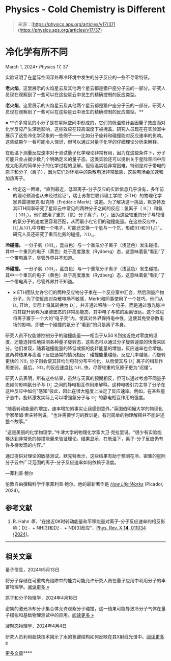 <!--yml

category: 未分类

date: 2024-05-27 14:36:41

-->

# Physics - Cold Chemistry is Different

> 来源：[https://physics.aps.org/articles/v17/37](https://physics.aps.org/articles/v17/37)

# 冷化学有所不同

March 1, 2024&bullet; *Physics* 17, 37

实验证明了在星际空间深处寒冷环境中发生的分子反应的一些不寻常特征。

****老火焰****。这里展示的火焰星云及其他两个星云都是猎户座分子云的一部分。研究人员现在观察到了一些可以在这些星云中发生的精确控制的反应类型。

****老火焰****。这里展示的火焰星云及其他两个星云都是猎户座分子云的一部分。研究人员现在观察到了一些可以在这些星云中发生的精确控制的反应类型。**

**×** **许多常见的小分子是在星际空间中形成的，它们的低温预计会因量子效应而对化学反应产生深远影响，这些效应在较高温度下被掩盖。研究人员现在在实验室中展示了这些冷化学现象的一些例子——比如分子旋转和碰撞能对反应速率的影响。这些结果乍一看可能令人惊讶，但可以通过对量子化学的仔细理论分析来解释。

在低温下测量反应速率对于测试量子化学理论非常有用，因为在这些条件下，分子可能只会占据少数几个明确定义的量子态。这类实验还可以提供关于星际空间中形成太阳系的简单分子的化学过程的见解。但低温实验非常困难，特别是对于带电的原子和分子（离子），因为它们对环境中的杂散电场非常敏感，这些电场会加速和加热离子。

-   给定这一困难，“直到最近，低温离子-分子反应的实验信息几乎没有，多年前的理论预测也从未经过验证”，瑞士苏黎世联邦理工学院（ETH）的物理化学家弗雷德里克·默克特（Frédéric Merkt）说道。为了解决这一挑战，默克特及其ETH同事研究了星际云中常见的两种分子之间的反应：氢离子（ <math><mrow><msubsup><mrow><mtext>H</mtext></mrow><mrow><mn>2</mn></mrow><mrow><mo>+</mo></mrow></msubsup></mrow></math>）和氨（ <math><mrow><msub><mrow><mtext>NH</mtext></mrow><mrow><mn>3</mn></mrow></msub></mrow></math>）。他们使用了重氘（氘）分子离子，<math><mrow><msubsup><mrow><mtext>D</mtext></mrow><mrow><mn>2</mn></mrow><mrow><mo>+</mo></mrow></msubsup></mrow></math>，因为这些较重的分子与较慢的氨分子的速度更容易匹配，从而最小化它们的碰撞能量。在这些反应中，<math><mrow><msubsup><mrow><mtext>D</mtext></mrow><mrow><mn>2</mn></mrow><mrow><mo>+</mo></mrow></msubsup></mrow></math>从<math><mrow><msub><mrow><mtext>NH</mtext></mrow><mrow><mn>3</mn></mrow></msub></mrow></math>中夺取一个电子，可能还交换一个氢与一个氘，形成<math><mrow><mtext>HD</mtext></mrow></math>和<math><mrow><msub><mrow><mtext>NH</mtext></mrow><mrow><mn>2</mn></mrow></msub><msup><mrow><mtext>D</mtext></mrow><mrow><mo>+</mo></mrow></msup></mrow></math>。研究人员还研究了重氘化氨的碰撞，<math><mrow><msub><mrow><mtext>ND</mtext></mrow><mrow><mn>3</mn></mrow></msub></mrow></math>。

**冷碰撞。** 一分子氨（<math xmlns="http://www.w3.org/1998/Math/MathML"><mrow><msub><mrow><mtext>NH</mtext></mrow><mrow><mn>3</mn></mrow></msub></mrow></math>，蓝白色）与一个重氘分子离子（浅蓝色）发生碰撞。其中一个重氘的电子（黄色）处于高度激发（Rydberg）态，这意味着氨“看到”了一个带电离子，尽管外界并不知道。

**冷碰撞。** 一分子氨（<math xmlns="http://www.w3.org/1998/Math/MathML"><mrow><msub><mrow><mtext>NH</mtext></mrow><mrow><mn>3</mn></mrow></msub></mrow></math>，蓝白色）与一个重氘分子离子（浅蓝色）发生碰撞。其中一个重氘的电子（黄色）处于高度激发（Rydberg）态，这意味着氨“看到”了一个带电离子，尽管外界并不知道。

-   **×** ETH团队允许它们的两种反应物分子束在一个反应室中汇合，然后测量产物分子。为了使反应对杂散电场不敏感，Merkt和同事使用了一个技巧。他们从 <math><mrow><msub><mrow><mtext>D</mtext></mrow><mrow><mn>2</mn></mrow></msub></mrow></math> 开始，实际上将其转换为 <math><mrow><msubsup><mrow><mtext>D</mtext></mrow><mrow><mn>2</mn></mrow><mrow><mo>+</mo></mrow></msubsup></mrow></math>，并非通过移除一个电子，而是通过激光脉冲将其提升到称为里德堡态的非常高能态，其中电子与核的距离很远。这个过程将离子置于一个大的“电子壳”内，使其对外界保持电中性，这使其免受杂散电场的影响，即使一个碰撞的氨分子“看到”的只是离子本身。

研究人员不仅能够控制分子的碰撞能量——相当于从50 K到接近绝对零度的温度，还能选择性地探测各种量子旋转态，这些态可以通过分子旋转速度的快慢来区分。他们发现，随着碰撞能量的降低或氨的旋转能量的增加，反应速率也会增加。这两种结果与高温下反应通常的情况相反：碰撞能量越低，反应几率越低，而旋转更快的 <math><mrow><msub><mrow><mtext>NH</mtext></mrow><mrow><mn>3</mn></mrow></msub></mrow></math> 分子则会使其非均匀电荷分布平均化，从而使其与 <math><mrow><msubsup><mrow><mtext>D</mtext></mrow><mrow><mn>2</mn></mrow><mrow><mo>+</mo></mrow></msubsup></mrow></math> 离子的相互作用变弱。最后，<math><mrow><msub><mrow><mtext>ND</mtext></mrow><mrow><mn>3</mn></mrow></msub></mrow></math> 的反应速度比 <math><mrow><msub><mrow><mtext>NH</mtext></mrow><mrow><mn>3</mn></mrow></msub></mrow></math> 快，尽管较重的氘原子更为“迟缓”。

研究人员表明，所有这些结果，虽然与天真的预期相反，但可以通过考虑不同量子态如何影响氨分子与 <math><mrow><msubsup><mrow><mtext>D</mtext></mrow><mrow><mn>2</mn></mrow><mrow><mo>+</mo></mrow></msubsup></mrow></math> 之间的静电相互作用来解释。这种电吸引力主导了分子在这种反应中如何“感知”彼此，因此在很大程度上决定了反应速率。例如，在某些量子态中，旋转激发实际上可以增强氨分子与 <math><mrow><msubsup><mrow><mtext>D</mtext></mrow><mrow><mn>2</mn></mrow><mrow><mo>+</mo></mrow></msubsup></mrow></math> 的静电相互作用的强度。

“随着转动能量的增加，速率增加的事实让我感到意外，”英国伯明翰大学的物理化学家蒂姆·索夫特利说。“也许需要学习的教训是，有时简单的物理解释并不能讲述整个故事。”

“这是美丽的化学物理学，”牛津大学的物理化学家大卫·克拉里说。“很少有实验能够达到非常低的碰撞能量来验证理论。结果显示，在低温下，离子-分子反应仍有许多待发现的内容。”

通过提供对理论的敏感测试，默克特表示，这些结果有助于预测在冷、密集的星际分子云中广泛范围的离子-分子反应速率如何依赖于温度。

—菲利普·鲍尔

伦敦自由撰稿科学作家菲利普·鲍尔。他的最新著作是 *[How Life Works](https://www.amazon.com/dp/1529095980)* (Picador, 2024)。

## 参考文献

1.  R. Hahn *等*，“在接近0K时转动能量和平移能量对离子-分子反应速率的相反影响：D<math xmlns="http://www.w3.org/1998/Math/MathML"><mrow><msubsup><mrow><mn>2</mn></mrow><mrow><mo>+</mo></mrow></msubsup></mrow></math> + NH[3]和D<math xmlns="http://www.w3.org/1998/Math/MathML"><mrow><msubsup><mrow><mn>2</mn></mrow><mrow><mo>+</mo></mrow></msubsup></mrow></math> + ND[3]反应”，[Phys. Rev. X **14**, 011034 (2024)](http://dx.doi.org/10.1103/PhysRevX.14.011034)。

* * *

## 相关文章

量子信息，2024年5月13日

将分子存储在可重构光陷阱中的能力可能允许研究人员在量子应用中利用分子的丰富物理学。[阅读更多 »](/articles/v17/s50)

原子和分子物理学，2024年4月18日

密集的激光冷却分子集合体允许观察分子碰撞，这一结果可能导致冷分子气体在量子模拟和基础物理测试中的应用。[阅读更多 »](/articles/v17/s47)

凝聚态物理学，2024年4月4日

研究人员利用超快技术揭示了水的氢键结构如何反映在其X射线光谱中。[阅读更多 »](/articles/v17/56)

[更多文章](/browse)****
